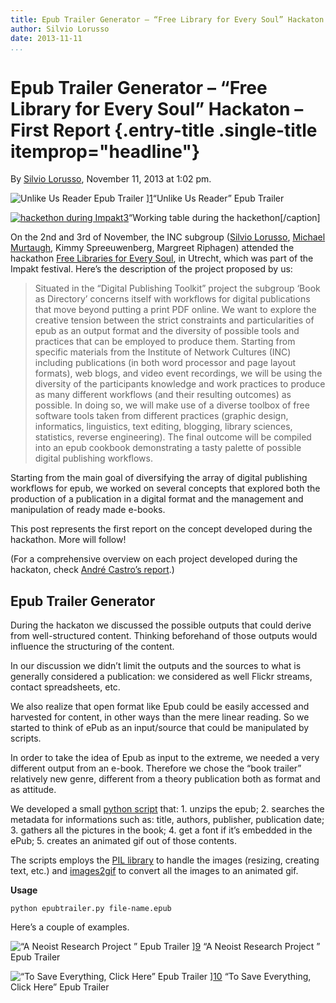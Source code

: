 ```yaml
---
title: Epub Trailer Generator – “Free Library for Every Soul” Hackaton – First Report
author: Silvio Lorusso
date: 2013-11-11
...
```


# Epub Trailer Generator – “Free Library for Every Soul” Hackaton – First Report {.entry-title .single-title itemprop="headline"}

By [Silvio
Lorusso](http://networkcultures.org/digitalpublishing/author/silviolorusso/ "Posts by Silvio Lorusso"),
November 11, 2013 at 1:02 pm.



![Unlike Us Reader Epub Trailer](imgs/trailer-Unlike-Us-Reader.gif)
][1](http://networkcultures.org/digitalpublishing/wp-content/uploads/sites/26/2013/11/trailer-Unlike-Us-Reader.gif)“Unlike
Us Reader” Epub Trailer



[![hackethon during
Impakt](imgs/dpt2013.jpg)]()[3](https://www.facebook.com/postdigitalpublishingarchive?fref=ts)“Working
table during the hackethon[/caption]

On the 2nd and 3rd of November, the INC subgroup ([Silvio
Lorusso](https://www.facebook.com/postdigitalpublishingarchive?fref=ts),
[Michael Murtaugh](http://automatist.org/kiss/), Kimmy Spreeuwenberg,
Margreet Riphagen) attended the hackathon [Free Libraries for Every
Soul](http://monnik.org/Free-Libraries-for-Every-Soul/solo), in Utrecht,
which was part of the Impakt festival. Here’s the description of the
project proposed by us:

> Situated in the “Digital Publishing Toolkit” project the subgroup
> ‘Book as Directory’ concerns itself with workflows for digital
> publications that move beyond putting a print PDF online. We want to
> explore the creative tension between the strict constraints and
> particularities of epub as an output format and the diversity of
> possible tools and practices that can be employed to produce them.
> Starting from specific materials from the Institute of Network
> Cultures (INC) including publications (in both word processor and page
> layout formats), web blogs, and video event recordings, we will be
> using the diversity of the participants knowledge and work practices
> to produce as many different workflows (and their resulting outcomes)
> as possible. In doing so, we will make use of a diverse toolbox of
> free software tools taken from different practices (graphic design,
> informatics, linguistics, text editing, blogging, library sciences,
> statistics, reverse engineering). The final outcome will be compiled
> into an epub cookbook demonstrating a tasty palette of possible
> digital publishing workflows.



Starting from the main goal of diversifying the array of digital
publishing workflows for epub, we worked on several concepts that
explored both the production of a publication in a digital format and
the management and manipulation of ready made e-books.

This post represents the first report on the concept developed during
the hackathon. More will follow!

(For a comprehensive overview on each project developed during the
hackaton, check [André Castro’s
report](http://www.andrecastro.info/a/blog.html).)

## Epub Trailer Generator

During the hackaton we discussed the possible outputs that could derive
from well-structured content. Thinking beforehand of those outputs would
influence the structuring of the content.

In our discussion we didn’t limit the outputs and the sources to what is
generally considered a publication: we considered as well Flickr
streams, contact spreadsheets, etc.

We also realize that open format like Epub could be easily accessed and
harvested for content, in other ways than the mere linear reading. So we
started to think of ePub as an input/source that could be manipulated by
scripts.

In order to take the idea of Epub as input to the extreme, we needed a
very different output from an e-book. Therefore we chose the “book
trailer” relatively new genre, different from a theory publication both
as format and as attitude.

We developed a small [python
script](https://github.com/DigitalPublishingToolkit/Epub-Trailer/blob/master/epubtrailer.py)
that: 1. unzips the epub; 2. searches the metadata for informations such
as: title, authors, publisher, publication date; 3. gathers all the
pictures in the book; 4. get a font if it’s embedded in the ePub; 5.
creates an animated gif out of those contents.

The scripts employs the [PIL
library](http://www.pythonware.com/products/pil/) to handle the images
(resizing, creating text, etc.) and
[images2gif](https://pypi.python.org/pypi/images2gif) to convert all the
images to an animated gif.

**Usage**

    python epubtrailer.py file-name.epub

Here’s a couple of examples.



![“A Neoist Research Project ” Epub
Trailer](imgs/trailer-A-Neoist-Research-Project.gif)
][9](http://networkcultures.org/digitalpublishing/wp-content/uploads/sites/26/2013/11/trailer-A-Neoist-Research-Project.gif)
“A Neoist Research Project ” Epub Trailer





![“To Save Everything, Click Here” Epub
Trailer](imgs/trailer-B00B3M3X2G-EBOK.gif)
][10](http://networkcultures.org/digitalpublishing/wp-content/uploads/sites/26/2013/11/trailer-B00B3M3X2G-EBOK.gif)
“To Save Everything, Click Here” Epub Trailer


